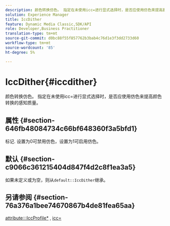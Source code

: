 ```yaml
---
description: 颜色转换仿色。 指定在未使用icc=进行显式选择时，是否应使用仿色来提高颜色转换的感知质量。
solution: Experience Manager
title: IccDither
feature: Dynamic Media Classic,SDK/API
role: Developer,Business Practitioner
translation-type: tm+mt
source-git-commit: d0bc88f55f857762b3bab4c76d1e3f3dd2733d60
workflow-type: tm+mt
source-wordcount: '85'
ht-degree: 5%

---
```



# IccDither{#iccdither}

颜色转换仿色。 指定在未使用icc=进行显式选择时，是否应使用仿色来提高颜色转换的感知质量。

## 属性 {#section-646fb48084734c66bf648360f3a5bfd1}

标记. 设置为0可禁用仿色，设置为1可启用仿色。

## 默认 {#section-c9066c361215404d847f4d2c8f1ea3a5}

如果未定义或为空，则从`default::IccDither`继承。

## 另请参阅 {#section-76a376a1bee74670867b4de81fea65aa}

[attribute:::IccProfile*](../../../../../ir-api/material-cat/image-rendering-api-ref/c-ir-material-catalog/c-ir-attributes-reference/r-ir-iccprofilecmyk.md#reference-55aead2d924847ffbd1be4c46add7127) ,  [icc=](../../../../../ir-api/http-protocol/image-rendering-api-ref/c-ir-http-protocol-ref/c-ir-http-protocol-command-reference/r-ir-icc.md#reference-86a2fff3cef24982ad2063d977a16e06)
